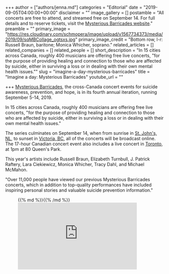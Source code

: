 +++
author = ["authors/jenna.md"]
categories = "Editorial"
date = "2019-09-05T04:00:00+00:00"
disclaimer = ""
image_gallery = []
postamble = "All concerts are free to attend, and streamed free on September 14. For full details and to reserve tickets, visit the [Mysterious Barricades website](https://www.mysteriousbarricades.org/)."
preamble = ""
primary_image = "https://res.cloudinary.com/schmopera/image/upload/v1567734373/media/2019/09/sqMBCollage_ogtsxs.jpg"
primary_image_credit = "Bottom row, l-r: Russell Braun, baritone; Monica Whicher, soprano."
related_articles = []
related_companies = []
related_people = []
short_description = "In 15 cities across Canada, roughly 400 musicians are offering free live concerts, \"for the purpose of providing healing and connection to those who are affected by suicide, either in surviving a loss or in dealing with their own mental health issues.\""
slug = "imagine-a-day-mysterious-barricades"
title = "Imagine a day: Mysterious Barricades"
youtube_url = ""

+++
[Mysterious Barricades](https://www.mysteriousbarricades.org/), the cross-Canada concert events for suicide awareness, prevention, and hope, is in its fourth annual iteration, running September 5-14, 2019.

In 15 cities across Canada, roughly 400 musicians are offering free live concerts, "for the purpose of providing healing and connection to those who are affected by suicide, either in surviving a loss or in dealing with their own mental health issues."

The series culminates on September 14, when from sunrise in [St. John's, NL](https://www.mysteriousbarricades.org/st-johns), to sunset in [Victoria, BC](https://www.mysteriousbarricades.org/victoria), all of the concerts will be broadcast online. The 17-hour Canadian concert event also includes a live concert in [Toronto](https://www.mysteriousbarricades.org/toronto), at 1pm at 80 Queen's Park.

This year's artists include Russell Braun, Elizabeth Turnbull, J. Patrick Raftery, Lara Ciekiewicz, Monica Whicher, Tracy Dahl, and Michael McMahon.

"Over 11,000 people have viewed our previous Mysterious Barricades concerts, which in addition to top-quality performances have included inspiring personal stories and valuable suicide prevention information."

<figure data-type="video">{{% md %}}{{% /md %}}<iframe width="377" height="212" src="https://www.youtube.com/embed/4gQVwswbrGM" frameborder="0" allow="accelerometer; autoplay; encrypted-media; gyroscope; picture-in-picture" allowfullscreen></iframe>

</figure>